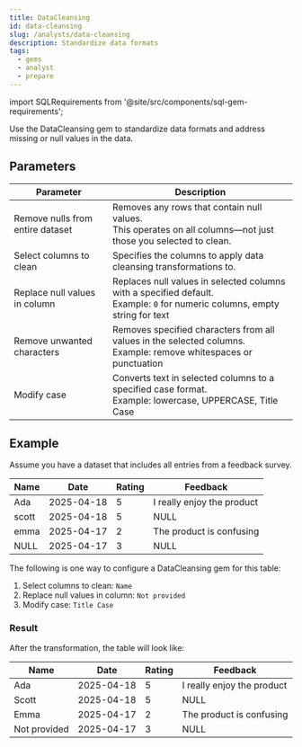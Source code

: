 ```yaml
---
title: DataCleansing
id: data-cleansing
slug: /analysts/data-cleansing
description: Standardize data formats
tags:
  - gems
  - analyst
  - prepare
---
```


import SQLRequirements from '@site/src/components/sql-gem-requirements';

<SQLRequirements
  sql_package_name="ProphecyDatabricksSqlBasics"
  sql_package_version="0.0.4+"
/>

Use the DataCleansing gem to standardize data formats and address missing or null values in the data.

## Parameters

| Parameter                        | Description                                                                                                                      |
| -------------------------------- | -------------------------------------------------------------------------------------------------------------------------------- |
| Remove nulls from entire dataset | Removes any rows that contain null values. <br/>This operates on all columns—not just those you selected to clean.               |
| Select columns to clean          | Specifies the columns to apply data cleansing transformations to.                                                                |
| Replace null values in column    | Replaces null values in selected columns with a specified default. <br/> Example: `0` for numeric columns, empty string for text |
| Remove unwanted characters       | Removes specified characters from all values in the selected columns. <br/>Example: remove whitespaces or punctuation            |
| Modify case                      | Converts text in selected columns to a specified case format. <br/> Example: lowercase, UPPERCASE, Title Case                    |

## Example

Assume you have a dataset that includes all entries from a feedback survey.

<div class="table-example">

| Name  | Date       | Rating | Feedback                   |
| ----- | ---------- | ------ | -------------------------- |
| Ada   | 2025-04-18 | 5      | I really enjoy the product |
| scott | 2025-04-18 | 5      | NULL                       |
| emma  | 2025-04-17 | 2      | The product is confusing   |
| NULL  | 2025-04-17 | 3      | NULL                       |

</div>

The following is one way to configure a DataCleansing gem for this table:

1. Select columns to clean: `Name`
1. Replace null values in column: `Not provided`
1. Modify case: `Title Case`

### Result

After the transformation, the table will look like:

<div class="table-example">

| Name         | Date       | Rating | Feedback                   |
| ------------ | ---------- | ------ | -------------------------- |
| Ada          | 2025-04-18 | 5      | I really enjoy the product |
| Scott        | 2025-04-18 | 5      | NULL                       |
| Emma         | 2025-04-17 | 2      | The product is confusing   |
| Not provided | 2025-04-17 | 3      | NULL                       |

</div>
